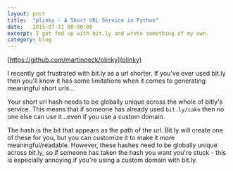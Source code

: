 ```yaml
---
layout: post
title:  "plinky - A Short URL Service in Python"
date:   2015-07-11 00:00:00
excerpt: I got fed up with bit.ly and wrote something of my own.
category: blog
---
```


[https://github.com/martinpeck/plinky](plinky)

I recently got frustrated with bit.ly as a url shorter. If you've ever used bit.ly then you'll know it has some limitations when it comes to generating meaningful short urls...

Your short url hash needs to be globally unique across the whole of bitly's service. This means that if someone has already used `bit.ly/cake` then no one else can use it...even if you use a custom domain.

The hash is the bit that appears as the path of the url. Bit.ly will create one of these for you, but you can customize it to make it more meaningful/readable. However, these hashes need to be globally unique across bit.ly, so if someone has taken the hash you want you're stuck - this is especially annoying if you're using a custom domain with bit.ly.

[plinky]:(https://github.com/martinpeck/plinky)
